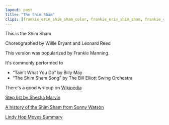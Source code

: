 ```yaml
---
layout: post
title: "The Shim Sham"
clips: [frankie_erin_shim_sham_color, frankie_erin_shim_sham, frankie_chazz_shim_sham]
---
```


This is the Shim Sham

Choreographed by Willie Bryant and Leonard Reed

This version was popularized by Frankie Manning. 

It's commonly performed to 

- “Tain’t What You Do” by Billy May
- “The Shim Sham Song” by The Bill Elliott Swing Orchestra

There's a good writeup on [Wikipedia](https://en.wikipedia.org/wiki/Shim_Sham)


[Step list by Shesha Marvin](http://www.ocswing.com/pages/review/shimsham.pdf)

[A history of the Shim Sham from Sonny Watson](http://www.streetswing.com/histmain/z3shimsh.htm)

[Lindy Hop Moves Summary](https://lindyhopmoves.com/more-lindy-hop/jazz-routines/shim-sham/)    